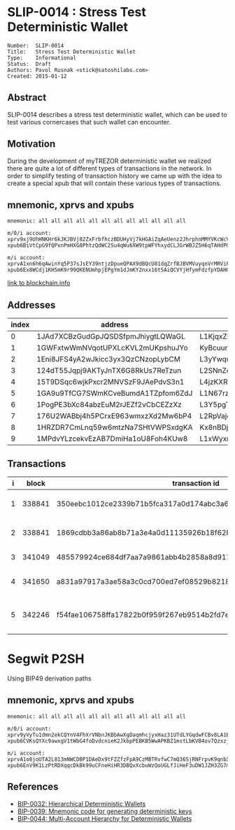 # SLIP-0014 : Stress Test Deterministic Wallet

```
Number:  SLIP-0014
Title:   Stress Test Deterministic Wallet
Type:    Informational
Status:  Draft
Authors: Pavol Rusnak <stick@satoshilabs.com>
Created: 2015-01-12
```

## Abstract

SLIP-0014 describes a stress test deterministic wallet, which can be used
to test various cornercases that such wallet can encounter.

## Motivation

During the development of myTREZOR deterministic wallet we realized there
are quite a lot of different types of transactions in the network. In order
to simplify testing of transaction history we came up with the idea to create
a special xpub that will contain these various types of transactions.

## mnemonic, xprvs and xpubs

```
mnemonic: all all all all all all all all all all all all

m/0/i account:
xprv9xj9UhHNKHr6kJKJBVj82ZxFrbfhczBDUHyVj7kHGAiZqAeUenz2JhrphnMMYVKcWcVPFJESngtKsVa4FYEvFfWUTtZThCoZdwDeS9qQnqm
xpub6BiVtCpG9fQPxnPmHXG8PhtzQdWC2Su4qWu6XW9tpWFYhxydCLJGrWBJZ5H6qTAHdPQ7pQhtpjiYZVZARo14qHiay2fvrX996oEP42u8wZy

m/i account:
xprvA1xn6h6qAwinYq5P37sJsEY39ntjzDpueQPAX9dBQcU81dqZrfBJBVMVuyqnVrMRViPxriZkdLd2vTtpnJaoaomJ67JBk3G1xMagp89w2XX
xpub6Ex8WCdj1KH5mK9r99QKENUmhpjEPgYm1dJmKY2nxx16tSAiQCVYjHfymFdzfpYDAHGtWYTif7WkUKLMULRJFPeV1hvEbeXqrM11K85yPjp
```

[link to blockchain.info](https://blockchain.info/xpub/xpub6BiVtCpG9fQPxnPmHXG8PhtzQdWC2Su4qWu6XW9tpWFYhxydCLJGrWBJZ5H6qTAHdPQ7pQhtpjiYZVZARo14qHiay2fvrX996oEP42u8wZy)

## Addresses

index | address                            | private key
------|------------------------------------|-----------------------------------------------------
   0  | 1JAd7XCBzGudGpJQSDSfpmJhiygtLQWaGL | L1KjqxZkUwdXaKNL15F2jJZVZpgi2HkHPHGyqTrQNNegyZez3A7Z
   1  | 1GWFxtwWmNVqotUPXLcKVL2mUKpshuJYo  | KyBcuurcaJw6NqnZsmtpDqjbsS67PTXEZAK9QyFEDsyYjmNJJozj
   2  | 1Eni8JFS4yA2wJkicc3yx3QzCNzopLybCM | L3yYwqub7bYq6qKkPf9UAE7uuZYV8adAHvEaceXY9fKX8G7FDCoZ
   3  | 124dT55Jqpj9AKTyJnTX6G8RkUs7ReTzun | L2SNnZeTNHwgr9mayyHLZxmpyQN4SNbrxjBf9Rwq5Fvu2wwTm476
   4  | 15T9DSqc6wjkPxcr2MNVSzF9JAePdvS3n1 | L4jzKXRhQXesPeUSUNi7EMHAEBFzwJuAkZsNi5tja9rLxgGajwPv
   5  | 1GA9u9TfCG7SWmKCveBumdA1TZpfom6ZdJ | L1N67rzEMn6fqvhkFeDnt11LMxYdGZtGQgdYVuASNpmQRawgbJEN
   6  | 1PogPE3bXc84abzEuM2rJEZf2vCbCEZzXz | L3Y5pgT2ewKqdqh6kcGDQ7YHFoW5Vh4xErrPqb4Yjb5re9QYZw7D
   7  | 176U2WABbj4h5PCrxE963wmxzXd2Mw6bP4 | L2RpVajejxusxUXqLHTFJAyp1nzJnT2xuJpfm7Uah4GGUHz7XD58
   8  | 1HRZDR7CmLnq59w6mtzNa7SHtVWPSxdgKA | Kx8nBDjAkXkykD62AF8XjP8W5Z4a79iZC8Z7axyDWXsZTcn5agzM
   9  | 1MPdvYLzcekvEzAB7DmiHa1oU8Foh4KUw8 | L1xWyxmCkjsB2Z9wnjoZ5TGabeg8KbpZt1PjgVsKA9pn3L7JCiTs

## Transactions

  i |  block | transaction id                                                   | description
----|--------|------------------------------------------------------------------|---------------------------------
  1 | 338841 | 350eebc1012ce2339b71b5fca317a0d174abc3a633684bc65a71845deb596539 | regular incoming transaction
  2 | 338841 | 1869cdbb3a86ab8b71a3e4a0d11135926b18f62bc0ebeb8e8a56635135616f00 | regular outgoing transaction
  3 | 341049 | 485579924ce684df7aa7a9861abb4b2858a8d917aa1df94bf3a234368a250516 | coinbase transaction
  4 | 341650 | a831a97917a3ae58a3c0cd700ed7ef08529b8218d3f71ed16152c7898c3d909e | regular outgoing transaction
  5 | 342246 | f54fae106758ffa17822b0f959f267eb9514b2fd7e15b89a98dad6e319e2af0c | sent to myself (in same account)

# Segwit P2SH

Using BIP49 derivation paths

## mnemonic, xprvs and xpubs

```
mnemonic: all all all all all all all all all all all all

m/0/i account:
xprv9yVyTu1dmn2ekCQYnV4FhXrVNbnJKBbAwXgDaqmhcjyxHaz31UTdLYGqdwFCBv8LA1BafJUWeiQ6J1uUSU5ebGK6GmcFiJsb3bYfpfpLyva
xpub6CVKsQYXc9awxgV1tWbG4foDvdcnieK2JkbpPEBKB5WwAPKBZ1mstLbKVB4ov7QzxzjaxNK6EfmNY5Jsk2cG26EVcEkycGW4tchT2dyUhrx

m/i account:
xprvA1o8joUTA2L813mNWCDBP1DAeDx9tFZZfzFpA9CzMBTRvfwC7mQ36SjRNFrpvK9qnbXaxX2iohqztZsFaq5qNCRvMmRUSr3dWxoNq8pNtmz
xpub6EnV9K1LzPtRDXqqcDkBk99uCFneHiHR3DBQxXcbuWzQoUGLfJiHeF3uDW1JZH3ZG7mr4TuNtPbgLYwEibEkcDcnQkQksZi7jm3eY8PqKFv
```

## References

- [BIP-0032: Hierarchical Deterministic Wallets](https://github.com/bitcoin/bips/blob/master/bip-0032.mediawiki)
- [BIP-0039: Mnemonic code for generating deterministic keys](https://github.com/bitcoin/bips/blob/master/bip-0039.mediawiki)
- [BIP-0044: Multi-Account Hierarchy for Deterministic Wallets](https://github.com/bitcoin/bips/blob/master/bip-0044.mediawiki)
